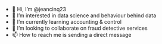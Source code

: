 - 👋 Hi, I’m @jeancinq23
- 👀 I’m interested in data science and behaviour behind data
- 🌱 I’m currently learning accounting & control
- 💞️ I’m looking to collaborate on fraud detective services
- 📫 How to reach me is sending a direct message

<!---
jeancinq23/jeancinq23 is a ✨ special ✨ repository because its `README.md` (this file) appears on your GitHub profile.
You can click the Preview link to take a look at your changes.
--->
